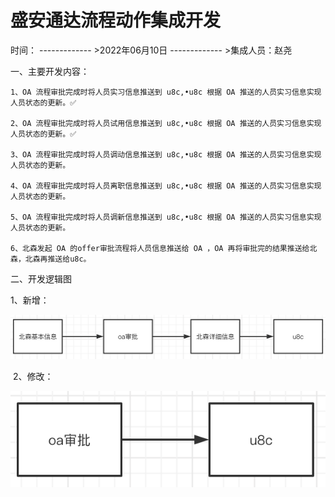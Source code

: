 #  盛安通达流程动作集成开发

时间： ------------- >2022年06月10日 ------------- >集成人员：赵尧

一、主要开发内容：
    
    1、OA 流程审批完成时将人员实习信息推送到 u8c,•u8c 根据 OA 推送的人员实习信息实现人员状态的更新。✅
     
    2、OA 流程审批完成时将人员试用信息推送到 u8c,•u8c 根据 OA 推送的人员实习信息实现人员状态的更新。✅
    
    3、OA 流程审批完成时将人员调动信息推送到 u8c,•u8c 根据 OA 推送的人员实习信息实现人员状态的更新。 
    
    4、OA 流程审批完成时将人员离职信息推送到 u8c,•u8c 根据 OA 推送的人员实习信息实现人员状态的更新。
    
    5、OA 流程审批完成时将人员调新信息推送到 u8c,•u8c 根据 OA 推送的人员实习信息实现人员状态的更新。
    
    6、北森发起 OA 的offer审批流程将人员信息推送给 OA ，OA 再将审批完的结果推送给北森，北森再推送给u8c。

二、开发逻辑图

   1、新增：
    

![image-20220610102430246](document/image-20220610102430246.png)

​	2、修改：

![image-20220610102549885](document//image-20220610102549885.png)
